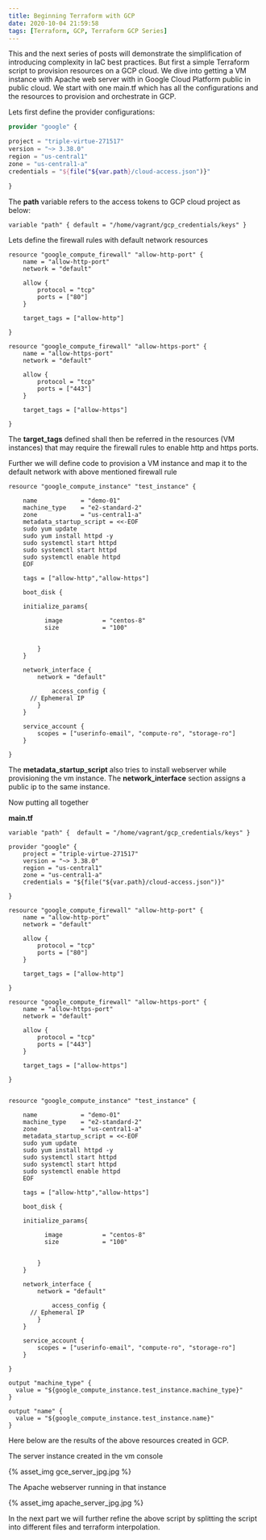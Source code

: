 ```yaml
---
title: Beginning Terraform with GCP
date: 2020-10-04 21:59:58
tags: [Terraform, GCP, Terraform GCP Series]
---
```




This and the next series of posts will demonstrate the simplification of introducing complexity in IaC best practices. But first a simple Terraform script to provision resources on a GCP cloud. We dive into getting a VM instance with Apache web server with in Google Cloud Platform public in public cloud. We start with one main.tf which has all the configurations and the resources to provision and orchestrate in GCP.

Lets first define the provider configurations:

```Terraform
provider "google" {

project = "triple-virtue-271517"
version = "~> 3.38.0"
region = "us-central1"
zone = "us-central1-a"
credentials = "${file("${var.path}/cloud-access.json")}"

}
```

The **path** variable  refers to the access tokens  to GCP cloud project as below:

```
variable "path" { default = "/home/vagrant/gcp_credentials/keys" }
```



Lets define the firewall rules with default network resources

```
resource "google_compute_firewall" "allow-http-port" {
    name = "allow-http-port"
    network = "default"

    allow {
        protocol = "tcp"
        ports = ["80"]
    }

    target_tags = ["allow-http"]
      
}

resource "google_compute_firewall" "allow-https-port" {
    name = "allow-https-port"
    network = "default"

    allow {
        protocol = "tcp"
        ports = ["443"]
    }

    target_tags = ["allow-https"]
      
}
```

The **target_tags** defined shall then be referred in the resources (VM instances) that may require the firewall rules to enable http and https ports.

Further we will define code to provision a VM instance and map it to the default network with above mentioned firewall rule

```
resource "google_compute_instance" "test_instance" {
    
    name            = "demo-01"
    machine_type    = "e2-standard-2"
    zone            = "us-central1-a"
    metadata_startup_script = <<-EOF
    sudo yum update 
    sudo yum install httpd -y
    sudo systemctl start httpd
    sudo systemctl start httpd
    sudo systemctl enable httpd
    EOF

    tags = ["allow-http","allow-https"]

    boot_disk {
      
    initialize_params{

          image           = "centos-8"
          size            = "100"
            

        }
    }

    network_interface {
        network = "default"
    
            access_config {
      // Ephemeral IP
        }
    }

    service_account {
        scopes = ["userinfo-email", "compute-ro", "storage-ro"]
    }

}
```

The **metadata_startup_script** also tries to install webserver while provisioning the vm instance. The **network_interface** section assigns a public ip to the same instance.

Now putting all together 

**main.tf**

```
variable "path" {  default = "/home/vagrant/gcp_credentials/keys" }

provider "google" {
    project = "triple-virtue-271517"
    version = "~> 3.38.0"
    region = "us-central1"
    zone = "us-central1-a"
    credentials = "${file("${var.path}/cloud-access.json")}"
  
}

resource "google_compute_firewall" "allow-http-port" {
    name = "allow-http-port"
    network = "default"

    allow {
        protocol = "tcp"
        ports = ["80"]
    }

    target_tags = ["allow-http"]
      
}

resource "google_compute_firewall" "allow-https-port" {
    name = "allow-https-port"
    network = "default"

    allow {
        protocol = "tcp"
        ports = ["443"]
    }

    target_tags = ["allow-https"]
      
}


resource "google_compute_instance" "test_instance" {
    
    name            = "demo-01"
    machine_type    = "e2-standard-2"
    zone            = "us-central1-a"
    metadata_startup_script = <<-EOF
    sudo yum update 
    sudo yum install httpd -y
    sudo systemctl start httpd
    sudo systemctl start httpd
    sudo systemctl enable httpd
    EOF

    tags = ["allow-http","allow-https"]

    boot_disk {
      
    initialize_params{

          image           = "centos-8"
          size            = "100"
            

        }
    }

    network_interface {
        network = "default"
    
            access_config {
      // Ephemeral IP
        }
    }

    service_account {
        scopes = ["userinfo-email", "compute-ro", "storage-ro"]
    }

}

output "machine_type" {
  value = "${google_compute_instance.test_instance.machine_type}"
}

output "name" {
  value = "${google_compute_instance.test_instance.name}"
}

```



Here below are the results of the above resources created in GCP.

The server instance created in the vm console



{% asset_img gce_server_jpg.jpg %}



The Apache webserver running in that instance



{% asset_img apache_server_jpg.jpg %}



In the next part we will further refine the above script by splitting the script into different files and terraform interpolation.





